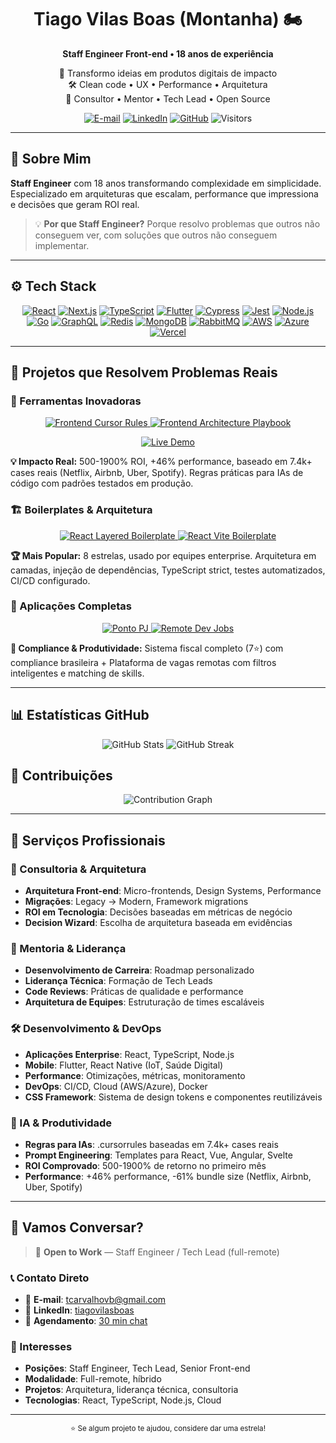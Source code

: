 <div align="center">
  <h1>Tiago Vilas Boas (Montanha) 🏍️</h1>
  <strong>Staff Engineer Front-end • 18 anos de experiência</strong>

  <p>🚀 Transformo ideias em produtos digitais de impacto<br/>
     🛠️ Clean code • UX • Performance • Arquitetura<br/>
     🤝 Consultor • Mentor • Tech Lead • Open Source
  </p>

  <!-- Contatos -->
  <p>
    <a href="mailto:tcarvalhovb@gmail.com"><img alt="E-mail" src="https://img.shields.io/badge/Email-D14836?style=for-the-badge&logo=gmail&logoColor=white"/></a>
    <a href="https://www.linkedin.com/in/tiagovilasboas/"><img alt="LinkedIn" src="https://img.shields.io/badge/LinkedIn-0077B5?style=for-the-badge&logo=linkedin&logoColor=white"/></a>
    <a href="https://github.com/tiagovilasboas"><img alt="GitHub" src="https://img.shields.io/badge/GitHub-181717?style=for-the-badge&logo=github"/></a>
    <img alt="Visitors" src="https://komarev.com/ghpvc/?username=tiagovilasboas&style=for-the-badge&color=3ECF8E"/>
  </p>
</div>

---

## 🎯 Sobre Mim

**Staff Engineer** com 18 anos transformando complexidade em simplicidade. Especializado em arquiteturas que escalam, performance que impressiona e decisões que geram ROI real. 

> 💡 **Por que Staff Engineer?** Porque resolvo problemas que outros não conseguem ver, com soluções que outros não conseguem implementar.

---

## ⚙️ Tech Stack
<p align="center">
  <!-- Front-end -->
  <a href="#"><img src="https://img.shields.io/badge/React-20232A?style=for-the-badge&logo=react&logoColor=61DAFB" alt="React"/></a>
  <a href="#"><img src="https://img.shields.io/badge/Next.js-000000?style=for-the-badge&logo=nextdotjs&logoColor=white" alt="Next.js"/></a>
  <a href="#"><img src="https://img.shields.io/badge/TypeScript-3178C6?style=for-the-badge&logo=typescript&logoColor=white" alt="TypeScript"/></a>
  <a href="#"><img src="https://img.shields.io/badge/Flutter-02569B?style=for-the-badge&logo=flutter&logoColor=white" alt="Flutter"/></a>
  <a href="#"><img src="https://img.shields.io/badge/Cypress-17202C?style=for-the-badge&logo=cypress&logoColor=white" alt="Cypress"/></a>
  <a href="#"><img src="https://img.shields.io/badge/Jest-C21325?style=for-the-badge&logo=jest&logoColor=white" alt="Jest"/></a>
  <!-- Back-end -->
  <a href="#"><img src="https://img.shields.io/badge/Node.js-339933?style=for-the-badge&logo=node.js&logoColor=white" alt="Node.js"/></a>
  <a href="#"><img src="https://img.shields.io/badge/Go-00ADD8?style=for-the-badge&logo=go&logoColor=white" alt="Go"/></a>
  <a href="#"><img src="https://img.shields.io/badge/GraphQL-E10098?style=for-the-badge&logo=graphql&logoColor=white" alt="GraphQL"/></a>
  <a href="#"><img src="https://img.shields.io/badge/Redis-DC382D?style=for-the-badge&logo=redis&logoColor=white" alt="Redis"/></a>
  <a href="#"><img src="https://img.shields.io/badge/MongoDB-47A248?style=for-the-badge&logo=mongodb&logoColor=white" alt="MongoDB"/></a>
  <a href="#"><img src="https://img.shields.io/badge/RabbitMQ-FF6600?style=for-the-badge&logo=rabbitmq&logoColor=white" alt="RabbitMQ"/></a>
  <!-- Cloud -->
  <a href="#"><img src="https://img.shields.io/badge/AWS-FF9900?style=for-the-badge&logo=amazonaws&logoColor=white" alt="AWS"/></a>
  <a href="#"><img src="https://img.shields.io/badge/Azure-0078D4?style=for-the-badge&logo=microsoftazure&logoColor=white" alt="Azure"/></a>
  <a href="#"><img src="https://img.shields.io/badge/Vercel-000000?style=for-the-badge&logo=vercel&logoColor=white" alt="Vercel"/></a>
</p>

---

## 🌟 Projetos que Resolvem Problemas Reais

### 🚀 Ferramentas Inovadoras
<p align="center">
  <a href="https://github.com/tiagovilasboas/frontend-cursor-rules">
    <img src="https://github-readme-stats.vercel.app/api/pin/?username=tiagovilasboas&repo=frontend-cursor-rules&theme=radical&hide_border=true" alt="Frontend Cursor Rules"/>
  </a>
  <a href="https://github.com/tiagovilasboas/frontend-architecture-playbook">
    <img src="https://github-readme-stats.vercel.app/api/pin/?username=tiagovilasboas&repo=frontend-architecture-playbook&theme=radical&hide_border=true" alt="Frontend Architecture Playbook"/>
  </a>
</p>

<p align="center">
  <a href="https://frontend-architecture-playbook-eight.vercel.app">
    <img src="https://img.shields.io/badge/Live_Demo-000000?style=for-the-badge&logo=vercel&logoColor=white" alt="Live Demo"/>
  </a>
</p>

**💡 Impacto Real:** 500-1900% ROI, +46% performance, baseado em 7.4k+ cases reais (Netflix, Airbnb, Uber, Spotify). Regras práticas para IAs de código com padrões testados em produção.

### 🏗️ Boilerplates & Arquitetura
<p align="center">
  <a href="https://github.com/tiagovilasboas/react-layered-boilerplate">
    <img src="https://github-readme-stats.vercel.app/api/pin/?username=tiagovilasboas&repo=react-layered-boilerplate&theme=radical&hide_border=true" alt="React Layered Boilerplate"/>
  </a>
  <a href="https://github.com/tiagovilasboas/react-vite-boilerplate">
    <img src="https://github-readme-stats.vercel.app/api/pin/?username=tiagovilasboas&repo=react-vite-boilerplate&theme=radical&hide_border=true" alt="React Vite Boilerplate"/>
  </a>
</p>

**🏆 Mais Popular:** 8 estrelas, usado por equipes enterprise. Arquitetura em camadas, injeção de dependências, TypeScript strict, testes automatizados, CI/CD configurado.

### 🚀 Aplicações Completas
<p align="center">
  <a href="https://github.com/tiagovilasboas/ponto-pj">
    <img src="https://github-readme-stats.vercel.app/api/pin/?username=tiagovilasboas&repo=ponto-pj&theme=radical&hide_border=true" alt="Ponto PJ"/>
  </a>
  <a href="https://github.com/tiagovilasboas/remote-dev-jobs">
    <img src="https://github-readme-stats.vercel.app/api/pin/?username=tiagovilasboas&repo=remote-dev-jobs&theme=radical&hide_border=true" alt="Remote Dev Jobs"/>
  </a>
</p>

**💼 Compliance & Produtividade:** Sistema fiscal completo (7⭐) com compliance brasileira + Plataforma de vagas remotas com filtros inteligentes e matching de skills.

---

## 📊 Estatísticas GitHub
<p align="center">
  <img src="https://github-readme-stats.vercel.app/api?username=tiagovilasboas&show_icons=true&theme=radical&hide_border=true" alt="GitHub Stats"/>
  <img src="https://github-readme-streak-stats.herokuapp.com/?user=tiagovilasboas&theme=radical&hide_border=true" alt="GitHub Streak"/>
</p>

## 🤝 Contribuições
<p align="center">
  <img src="https://github-readme-activity-graph.vercel.app/graph?username=tiagovilasboas&theme=github-dark&hide_border=true" alt="Contribution Graph"/>
</p>

---

## 💼 Serviços Profissionais

### 🎯 Consultoria & Arquitetura
- **Arquitetura Front-end**: Micro-frontends, Design Systems, Performance
- **Migrações**: Legacy → Modern, Framework migrations
- **ROI em Tecnologia**: Decisões baseadas em métricas de negócio
- **Decision Wizard**: Escolha de arquitetura baseada em evidências

### 🚀 Mentoria & Liderança
- **Desenvolvimento de Carreira**: Roadmap personalizado
- **Liderança Técnica**: Formação de Tech Leads
- **Code Reviews**: Práticas de qualidade e performance
- **Arquitetura de Equipes**: Estruturação de times escaláveis

### 🛠️ Desenvolvimento & DevOps
- **Aplicações Enterprise**: React, TypeScript, Node.js
- **Mobile**: Flutter, React Native (IoT, Saúde Digital)
- **Performance**: Otimizações, métricas, monitoramento
- **DevOps**: CI/CD, Cloud (AWS/Azure), Docker
- **CSS Framework**: Sistema de design tokens e componentes reutilizáveis

### 🤖 IA & Produtividade
- **Regras para IAs**: .cursorrules baseadas em 7.4k+ cases reais
- **Prompt Engineering**: Templates para React, Vue, Angular, Svelte
- **ROI Comprovado**: 500-1900% de retorno no primeiro mês
- **Performance**: +46% performance, -61% bundle size (Netflix, Airbnb, Uber, Spotify)

---

## 💬 Vamos Conversar?

> 🚀 **Open to Work** — Staff Engineer / Tech Lead (full-remote)

### 📞 Contato Direto
- 📧 **E-mail**: [tcarvalhovb@gmail.com](mailto:tcarvalhovb@gmail.com)
- 💼 **LinkedIn**: [tiagovilasboas](https://www.linkedin.com/in/tiagovilasboas/)
- 📅 **Agendamento**: [30 min chat](https://calendly.com/tcarvalhovb/)

### 🎯 Interesses
- **Posições**: Staff Engineer, Tech Lead, Senior Front-end
- **Modalidade**: Full-remote, híbrido
- **Projetos**: Arquitetura, liderança técnica, consultoria
- **Tecnologias**: React, TypeScript, Node.js, Cloud

---

<div align="center">
  <sub>⭐ Se algum projeto te ajudou, considere dar uma estrela!</sub>
</div>


